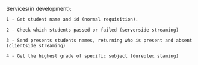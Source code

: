 Services(in development):

    1 - Get student name and id (normal requisition).
    
    2 - Check which students passed or failed (serverside streaming)
    
    3 - Send presents students names, returning who is present and absent (clientside streaming)
    
    4 - Get the highest grade of specific subject (dureplex staming)
